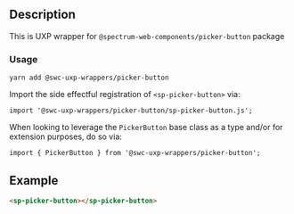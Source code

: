 ## Description

This is UXP wrapper for `@spectrum-web-components/picker-button` package

### Usage

```
yarn add @swc-uxp-wrappers/picker-button
```

Import the side effectful registration of `<sp-picker-button>` via:

```
import '@swc-uxp-wrappers/picker-button/sp-picker-button.js';
```

When looking to leverage the `PickerButton` base class as a type and/or for extension purposes, do so via:

```
import { PickerButton } from '@swc-uxp-wrappers/picker-button';
```

## Example

```html
<sp-picker-button></sp-picker-button>
```
